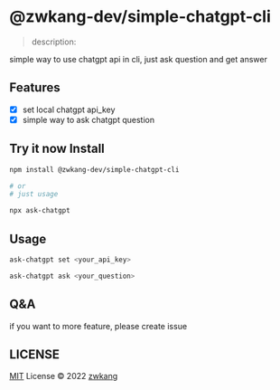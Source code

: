 # @zwkang-dev/simple-chatgpt-cli

> description:

simple way to use chatgpt api in cli, just ask question and get answer

## Features

- [x] set local chatgpt api_key
- [x] simple way to ask chatgpt question

## Try it now Install

```bash
npm install @zwkang-dev/simple-chatgpt-cli

# or
# just usage

npx ask-chatgpt
```

## Usage

```bash
ask-chatgpt set <your_api_key>

ask-chatgpt ask <your_question>
```

## Q&A

if you want to more feature, please create issue

## LICENSE

[MIT](./LICENSE) License © 2022 [zwkang](https://github.com/zwkang)
